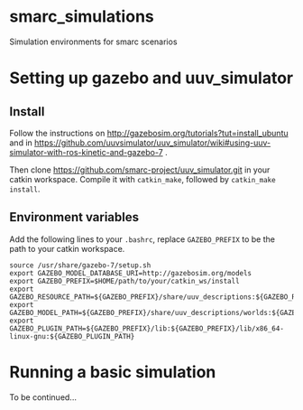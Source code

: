 # smarc_simulations
Simulation environments for smarc scenarios

# Setting up gazebo and uuv_simulator

## Install

Follow the instructions on http://gazebosim.org/tutorials?tut=install_ubuntu and
in https://github.com/uuvsimulator/uuv_simulator/wiki#using-uuv-simulator-with-ros-kinetic-and-gazebo-7 .

Then clone https://github.com/smarc-project/uuv_simulator.git in your catkin workspace.
Compile it with `catkin_make`, followed by `catkin_make install`.

## Environment variables

Add the following lines to your `.bashrc`, replace `GAZEBO_PREFIX` to be the path to your catkin workspace.
```
source /usr/share/gazebo-7/setup.sh
export GAZEBO_MODEL_DATABASE_URI=http://gazebosim.org/models
export GAZEBO_PREFIX=$HOME/path/to/your/catkin_ws/install
export GAZEBO_RESOURCE_PATH=${GAZEBO_PREFIX}/share/uuv_descriptions:${GAZEBO_RESOURCE_PATH}
export GAZEBO_MODEL_PATH=${GAZEBO_PREFIX}/share/uuv_descriptions/worlds:${GAZEBO_MODEL_PATH}
export GAZEBO_PLUGIN_PATH=${GAZEBO_PREFIX}/lib:${GAZEBO_PREFIX}/lib/x86_64-linux-gnu:${GAZEBO_PLUGIN_PATH}
```

# Running a basic simulation

To be continued...
